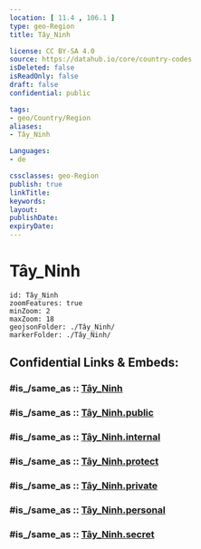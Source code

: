 ```yaml
---
location: [ 11.4 , 106.1 ] 
type: geo-Region
title: Tây_Ninh

license: CC BY-SA 4.0
source: https://datahub.io/core/country-codes
isDeleted: false
isReadOnly: false
draft: false
confidential: public

tags:
- geo/Country/Region
aliases:
- Tây_Ninh

Languages:
- de

cssclasses: geo-Region
publish: true
linkTitle: 
keywords: 
layout: 
publishDate: 
expiryDate: 
---
```


# Tây_Ninh

```leaflet
id: Tây_Ninh
zoomFeatures: true 
minZoom: 2 
maxZoom: 18
geojsonFolder: ./Tây_Ninh/
markerFolder: ./Tây_Ninh/
```


## Confidential Links & Embeds: 

### #is_/same_as :: [Tây_Ninh](/_Standards/Earth/Continent/Asia/Asia~South~East/Vietnam/Provinces~Vietnam/Tây_Ninh.md) 

### #is_/same_as :: [Tây_Ninh.public](/_public/Earth/Continent/Asia/Asia~South~East/Vietnam/Provinces~Vietnam/Tây_Ninh.public.md) 

### #is_/same_as :: [Tây_Ninh.internal](/_internal/Earth/Continent/Asia/Asia~South~East/Vietnam/Provinces~Vietnam/Tây_Ninh.internal.md) 

### #is_/same_as :: [Tây_Ninh.protect](/_protect/Earth/Continent/Asia/Asia~South~East/Vietnam/Provinces~Vietnam/Tây_Ninh.protect.md) 

### #is_/same_as :: [Tây_Ninh.private](/_private/Earth/Continent/Asia/Asia~South~East/Vietnam/Provinces~Vietnam/Tây_Ninh.private.md) 

### #is_/same_as :: [Tây_Ninh.personal](/_personal/Earth/Continent/Asia/Asia~South~East/Vietnam/Provinces~Vietnam/Tây_Ninh.personal.md) 

### #is_/same_as :: [Tây_Ninh.secret](/_secret/Earth/Continent/Asia/Asia~South~East/Vietnam/Provinces~Vietnam/Tây_Ninh.secret.md)

